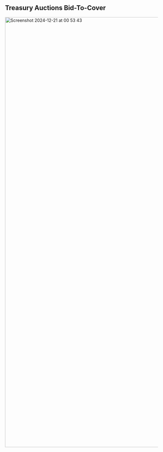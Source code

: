 ## Treasury Auctions Bid-To-Cover

<img width="1419" alt="Screenshot 2024-12-21 at 00 53 43" src="https://github.com/user-attachments/assets/1defa27e-ca77-48fb-afcf-f0b6e46ba129" />

